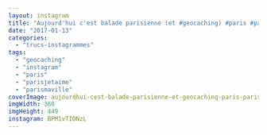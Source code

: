 ```yaml
---
layout: instagram
title: "Aujourd'hui c'est balade parisienne (et #geocaching) #paris #parisjetaime #parismaville #birhakeim #pont"
date: "2017-01-13"
categories: 
  - "trucs-instagrammes"
tags: 
  - "geocaching"
  - "instagram"
  - "paris"
  - "parisjetaime"
  - "parismaville"
coverImage: aujourdhui-cest-balade-parisienne-et-geocaching-paris-parisjetaime-parismaville-birhakeim-pont.jpg
imgWidth: 360
imgHeight: 449
instagram: BPM1vTIDNzL
---
```


